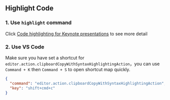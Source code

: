 ## Highlight Code

### 1. Use `highlight` command

Click [Code highlighting for Keynote presentations](https://gist.github.com/jimbojsb/1630790) to see more detail 

### 2. Use VS Code

Make sure you have set a shortcut for `editor.action.clipboardCopyWithSyntaxHighlightingAction`，you can use `Command + K` then `Command + S` to open shortcut map quickly.

```json
{
  "command": "editor.action.clipboardCopyWithSyntaxHighlightingAction",
  "key": "shift+cmd+c"
}
```

